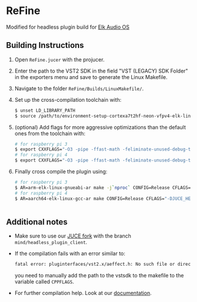 # ReFine

Modified for headless plugin build for [Elk Audio OS](https://elk.audio)

## Building Instructions

1. Open `ReFine.jucer` with the projucer.
2. Enter the path to the VST2 SDK in the field "VST (LEGACY) SDK Folder" in the exporters menu and save to generate the Linux Makefile.
3. Navigate to the folder `ReFine/Builds/LinuxMakefile/`.
4. Set up the cross-compilation toolchain with:

   ```bash
   $ unset LD_LIBRARY_PATH
   $ source /path/to/environment-setup-cortexa7t2hf-neon-vfpv4-elk-linux-gnueabi
   ```

5. (optional) Add flags for more aggressive optimizations than the default ones from the toolchain with:

   ```bash
   # for raspberry pi 3
   $ export CXXFLAGS="-O3 -pipe -ffast-math -feliminate-unused-debug-types -funroll-loops -mvectorize-with-neon-quad"
   # for raspberry pi 4
   $ export CXXFLAGS="-O3 -pipe -ffast-math -feliminate-unused-debug-types -funroll-loops"
   ```

6. Finally cross compile the plugin using:

   ```bash
   # for raspberry pi 3
   $ AR=arm-elk-linux-gnueabi-ar make -j`nproc` CONFIG=Release CFLAGS="-DJUCE_HEADLESS_PLUGIN_CLIENT=1" TARGET_ARCH="-mcpu=cortex-a53 -mtune=cortex-a53 -mfpu=neon-vfpv4 -mfloat-abi=hard"
   # for raspberry pi 4
   $ AR=aarch64-elk-linux-gcc-ar make CONFIG=Release CFLAGS="-DJUCE_HEADLESS_PLUGIN_CLIENT=1" V=1 TARGET_ARCH="-march=armv8-a -mtune=cortex-a72"
   ```
   ```

## Additional notes

* Make sure to use our [JUCE fork](https://github.com/stez-mind/JUCE/tree/mind/headless_plugin_client) with the branch `mind/headless_plugin_client`.
* If the compilation fails with an error similar to:

  ```bash
  fatal error: pluginterfaces/vst2.x/aeffect.h: No such file or directory
  ```

  you need to manually add the path to the vstsdk to the makefile to the variable called `CPPFLAGS`.
* For further compilation help. Look at our [documentation](https://github.com/elk-audio/elk-docs/blob/master/documents/building_plugins_for_elk.md).
